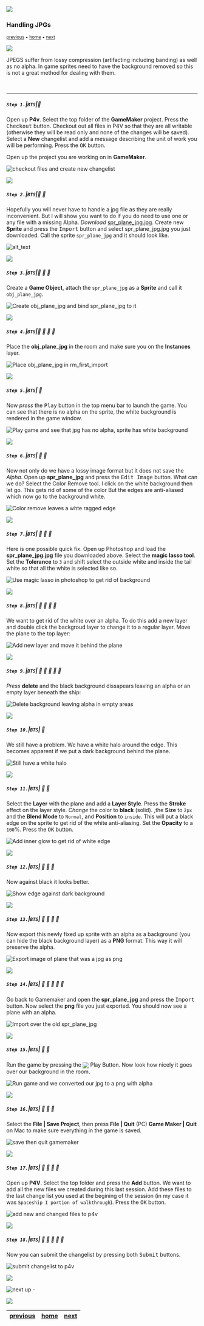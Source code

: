 ![](../images/line3.png)

### Handling JPGs

<sub>[previous](../pixel-graphics/README.md#user-content-pixel-graphics-formats) • [home](../README.md#user-content-gms2-background-tiles--sprites---table-of-contents) • [next](../handling-gif/README.md#user-content-handling-gifs-and-other-formats)</sub>

![](../images/line3.png)

JPEGS suffer from lossy compression (artifacting including banding) as well as no alpha.  In game sprites need to have the background removed so this is not a great method for dealing with them. 

<br>

---


##### `Step 1.`\|`BTS`|:small_blue_diamond:

Open up **P4v**.  Select the top folder of the **GameMaker** project. Press the <kbd>Checkout</kbd> button.  Checkout out all files in P4V so that they are all writable (otherwise they will be read only and none of the changes will be saved). Select a **New** changelist and add a message describing the unit of work you will be performing. Press the <kbd>OK</kbd> button.

Open up the project you are working on in **GameMaker**. 

![checkout files and create new changelist](images/checkoutFiles.png)

![](../images/line2.png)

##### `Step 2.`\|`BTS`|:small_blue_diamond: :small_blue_diamond: 

Hopefully you will never have to handle a jpg file as they are really inconvenient.  But I will show you want to do if you do need to use one or any file with a missing Alpha.  *Download* [spr_plane_jpg.jpg](../Assets/JPG/spr_plane_jpg.jpg). Create new **Sprite** and press the <kbd>Import</kbd> button and select spr_plane_jpg.jpg you just downloaded. Call the sprite `spr_plane_jpg` and it should look like.

![alt_text](images/SprPlaneJpg.png)

![](../images/line2.png)

##### `Step 3.`\|`BTS`|:small_blue_diamond: :small_blue_diamond: :small_blue_diamond:

Create a **Game Object**, attach the `spr_plane_jpg` as a **Sprite** and call it `obj_plane_jpg`.

![Create obj_plane_jpg and bind spr_plane_jpg to it](images/ObjPlaneJPG.png)

![](../images/line2.png)

##### `Step 4.`\|`BTS`|:small_blue_diamond: :small_blue_diamond: :small_blue_diamond: :small_blue_diamond:

Place the **obj_plane_jpg**  in the room and make sure you on the **Instances** layer.

![Place obj_plane_jpg in rm_first_import](images/PutPlaneInRoom.png)

![](../images/line2.png)

##### `Step 5.`\|`BTS`| :small_orange_diamond:

Now *press* the <kbd>Play</kbd> button in the top menu bar to launch the game. You can see that there is no alpha on the sprite, the white background is rendered in the game window.

![Play game and see that jpg has no alpha, sprite has white background](images/RunGameWithJPGWhiteBG.png)

![](../images/line2.png)

##### `Step 6.`\|`BTS`| :small_orange_diamond: :small_blue_diamond:

Now not only do we have a lossy image format but it does not save the *Alpha*. Open up **spr_plane_jpg** and press the <kbd>Edit Image</kbd> button.  What can we do? Select the Color Remove tool. I click on the white background then let go.  This gets rid of some of the color But the edges are anti-aliased which now go to the background white.

![Color remove leaves a whte ragged edge](images/ColorRemove.gif)

![](../images/line2.png)

##### `Step 7.`\|`BTS`| :small_orange_diamond: :small_blue_diamond: :small_blue_diamond:

Here is one possible quick fix.  Open up Photoshop and load the **spr_plane_jpg.jpg** file you downloaded above. Select the **magic lasso tool**.  Set the **Tolerance** to `3` and shift select the outside white and inside the tail white so that all the white is selected like so.

![Use magic lasso in photoshop to get rid of background](images/MagicWandSelectionOfWhite.png)

![](../images/line2.png)

##### `Step 8.`\|`BTS`| :small_orange_diamond: :small_blue_diamond: :small_blue_diamond: :small_blue_diamond:

We want to get rid of the white over an alpha.  To do this add a new layer and double click the backgroud layer to change it to a regular layer. Move the plane to the top layer:

![Add new layer and move it behind the plane](images/AddEmptyLayerBeneathPlane.png)

![](../images/line2.png)

##### `Step 9.`\|`BTS`| :small_orange_diamond: :small_blue_diamond: :small_blue_diamond: :small_blue_diamond: :small_blue_diamond:

*Press* **delete** and the black background dissapears leaving an alpha or an empty layer beneath the ship:

![Delete background leaving alpha in empty areas](images/DeleteBacktround.png)

![](../images/line2.png)

##### `Step 10.`\|`BTS`| :large_blue_diamond:

We still have a problem.  We have a white halo around the edge.  This becomes apparent if we put a dark background behind the plane.

![Still have a white halo](images/WhiteHalo.png)

![](../images/line2.png)

##### `Step 11.`\|`BTS`| :large_blue_diamond: :small_blue_diamond: 

Select the **Layer** with the plane and add a **Layer Style**. Press the **Stroke** effect on the layer style.  *Change* the color to **black** (solid). ,the **Size** to `2px` and the **Blend Mode** to `Normal`, and **Position** to `inside`.  This will put a black edge on the sprite to get rid of the white anti-aliasing. Set the **Opacity** to a `100`%. Press the <kbd>OK</kbd> button.

![Add inner glow to get rid of white edge](images/StrokePS.png)

![](../images/line2.png)

##### `Step 12.`\|`BTS`| :large_blue_diamond: :small_blue_diamond: :small_blue_diamond: 

Now against black it looks better.

![Show edge against dark background](images/ImprovedEdge.png)

![](../images/line2.png)

##### `Step 13.`\|`BTS`| :large_blue_diamond: :small_blue_diamond: :small_blue_diamond:  :small_blue_diamond: 

Now export this newly fixed up sprite with an alpha as a background (you can hide the black background layer) as a **PNG** format.  This way it will preserve the alpha.

![Export image of plane that was a jpg as png](images/ExportAsPNG.png)

![](../images/line2.png)

##### `Step 14.`\|`BTS`| :large_blue_diamond: :small_blue_diamond: :small_blue_diamond: :small_blue_diamond:  :small_blue_diamond: 

Go back to Gamemaker and open the **spr_plane_jpg** and press the <kbd>Import</kbd> button.  Now select the **png** file you just exported.  You should now see a plane with an alpha.

![Import over the old spr_plane_jpg](images/ReImportSprite.png)

![](../images/line2.png)

##### `Step 15.`\|`BTS`| :large_blue_diamond: :small_orange_diamond: 

Run the game by pressing the <img style="vertical-align:middle" src="http://marcaubanel.com/gamemaker/GMS2-Images/Shared/Icon_RunProject.png"> Play Button. Now look how nicely it goes over our background in the room.

![Run game and we converted our jpg to a png with alpha](images/FixedJPGInRoom.png)

![](../images/line2.png)

##### `Step 16.`\|`BTS`| :large_blue_diamond: :small_orange_diamond:   :small_blue_diamond: 

Select the **File | Save Project**, then press **File | Quit** (PC) **Game Maker | Quit** on Mac to make sure everything in the game is saved.

![save then quit gamemaker](images/saveQuit.png)

![](../images/line2.png)

##### `Step 17.`\|`BTS`| :large_blue_diamond: :small_orange_diamond: :small_blue_diamond: :small_blue_diamond:

Open up **P4V**.  Select the top folder and press the **Add** button.  We want to add all the new files we created during this last session.  Add these files to the last change list you used at the begining of the session (in my case it was `Spaceship I portion of walkthrough`). Press the <kbd>OK</kbd> button.

![add new and changed files to p4v](images/add.png)

![](../images/line2.png)

##### `Step 18.`\|`BTS`| :large_blue_diamond: :small_orange_diamond: :small_blue_diamond: :small_blue_diamond: :small_blue_diamond:

Now you can submit the changelist by pressing both <kbd>Submit</kbd> buttons.

![submit changelist to p4v](images/submit.png)

![](../images/line.png)

<!-- <img src="https://via.placeholder.com/1000x100/45D7CA/000000/?text=Next Up - Gifs and More"> -->
![next up - ](images/banner.png)

![](../images/line.png)

| [previous](../pixel-graphics/README.md#user-content-pixel-graphics-formats)| [home](../README.md#user-content-gms2-background-tiles--sprites---table-of-contents) | [next](../handling-gif/README.md#user-content-handling-gifs-and-other-formats)|
|---|---|---|
